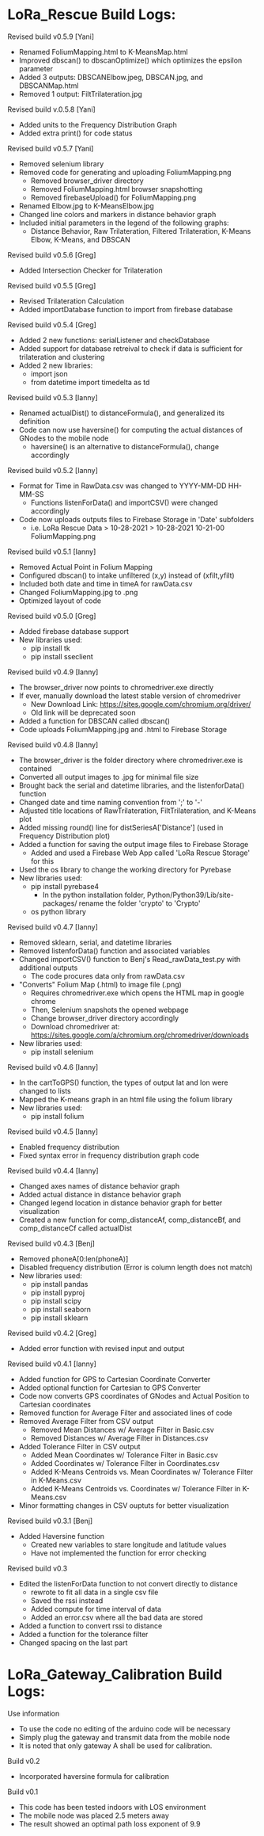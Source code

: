 # LoRa_Rescue Build Logs:

Revised build v0.5.9 [Yani]
- Renamed FoliumMapping.html to K-MeansMap.html
- Improved dbscan() to dbscanOptimize() which optimizes the epsilon parameter 
- Added 3 outputs: DBSCANElbow.jpeg, DBSCAN.jpg, and DBSCANMap.html
- Removed 1 output: FiltTrilateration.jpg

Revised build v.0.5.8 [Yani]
- Added units to the Frequency Distribution Graph
- Added extra print() for code status

Revised build v0.5.7 [Yani]
- Removed selenium library
- Removed code for generating and uploading FoliumMapping.png
  - Removed browser_driver directory
  - Removed FoliumMapping.html browser snapshotting
  - Removed firebaseUpload() for FoliumMapping.png
- Renamed Elbow.jpg to K-MeansElbow.jpg
- Changed line colors and markers in distance behavior graph
- Included initial parameters in the legend of the following graphs:
  - Distance Behavior, Raw Trilateration, Filtered Trilateration, K-Means Elbow, K-Means, and DBSCAN

Revised build v0.5.6 [Greg]
- Added Intersection Checker for Trilateration

Revised build v0.5.5 [Greg]
- Revised Trilateration Calculation
- Added importDatabase function to import from firebase database

Revised build v0.5.4 [Greg]
- Added 2 new functions: serialListener and checkDatabase
- Added support for database retreival to check if data is sufficient for trilateration and clustering
- Added 2 new libraries:
  - import json
  - from datetime import timedelta as td

Revised build v0.5.3 [Ianny]
- Renamed actualDist() to distanceFormula(), and generalized its definition
- Code can now use haversine() for computing the actual distances of GNodes to the mobile node
  - haversine() is an alternative to distanceFormula(), change accordingly

Revised build v0.5.2 [Ianny]
- Format for Time in RawData.csv was changed to YYYY-MM-DD HH-MM-SS
  - Functions listenForData() and importCSV() were changed accordingly
- Code now uploads outputs files to Firebase Storage in 'Date' subfolders
  - i.e. LoRa Rescue Data > 10-28-2021 > 10-28-2021 10-21-00 FoliumMapping.png

Revised build v0.5.1 [Ianny]
- Removed Actual Point in Folium Mapping
- Configured dbscan() to intake unfiltered (x,y) instead of (xfilt,yfilt)
- Included both date and time in timeA for rawData.csv
- Changed FoliumMapping.jpg to .png
- Optimized layout of code

Revised build v0.5.0 [Greg]
- Added firebase database support
- New libraries used: 
  - pip install tk
  - pip install sseclient

Revised build v0.4.9 [Ianny]
- The browser_driver now points to chromedriver.exe directly
- If ever, manually download the latest stable version of chromedriver 
  - New Download Link: https://sites.google.com/chromium.org/driver/
  - Old link will be deprecated soon
- Added a function for DBSCAN called dbscan()
- Code uploads FoliumMapping.jpg and .html to Firebase Storage

Revised build v0.4.8 [Ianny]
- The browser_driver is the folder directory where chromedriver.exe is contained
- Converted all output images to .jpg for minimal file size
- Brought back the serial and datetime libraries, and the listenforData() function
- Changed date and time naming convention from ';' to '-'
- Adjusted title locations of RawTrilateration, FiltTrilateration, and K-Means plot
- Added missing round() line for distSeriesA['Distance'] (used in Frequency Distribution plot)
- Added a function for saving the output image files to Firebase Storage
  - Added and used a Firebase Web App called 'LoRa Rescue Storage' for this
- Used the os library to change the working directory for Pyrebase
- New libraries used:
  - pip install pyrebase4
    - In the python installation folder, Python/Python39/Lib/site-packages/ rename the folder 'crypto' to 'Crypto'
  - os python library

Revised build v0.4.7 [Ianny]
- Removed sklearn, serial, and datetime libraries
- Removed listenforData() function and associated variables
- Changed importCSV() function to Benj's Read_rawData_test.py with additional outputs
  - The code procures data only from rawData.csv
- "Converts" Folium Map (.html) to image file (.png)
  - Requires chromedriver.exe which opens the HTML map in google chrome
  - Then, Selenium snapshots the opened webpage
  - Change browser_driver directory accordingly 
  - Download chromedriver at: https://sites.google.com/a/chromium.org/chromedriver/downloads
- New libraries used:
  - pip install selenium

Revised build v0.4.6 [Ianny]
- In the cartToGPS() function, the types of output lat and lon were changed to lists
- Mapped the K-means graph in an html file using the folium library
- New libraries used:
  - pip install folium

Revised build v0.4.5 [Ianny]
- Enabled frequency distribution
- Fixed syntax error in frequency distribution graph code

Revised build v0.4.4 [Ianny]
- Changed axes names of distance behavior graph
- Added actual distance in distance behavior graph
- Changed legend location in distance behavior graph for better visualization
- Created a new function for comp_distanceAf, comp_distanceBf, and comp_distanceCf called actualDist

Revised build v0.4.3 [Benj]
- Removed phoneA[0:len(phoneA)]
- Disabled frequency distribution (Error is column length does not match)
- New libraries used:
  - pip install pandas
  - pip install pyproj
  - pip install scipy
  - pip install seaborn
  - pip install sklearn

Revised build v0.4.2 [Greg]
- Added error function with revised input and output

Revised build v0.4.1 [Ianny]
- Added function for GPS to Cartesian Coordinate Converter
- Added optional function for Cartesian to GPS Converter
- Code now converts GPS coordinates of GNodes and Actual Position to Cartesian coordinates
- Removed function for Average Filter and associated lines of code
- Removed Average Filter from CSV output
  - Removed Mean Distances w/ Average Filter in Basic.csv
  - Removed Distances w/ Average Filter in Distances.csv
- Added Tolerance Filter in CSV output
  - Added Mean Coordinates w/ Tolerance Filter in Basic.csv
  - Added Coordinates w/ Tolerance Filter in Coordinates.csv
  - Added K-Means Centroids vs. Mean Coordinates w/ Tolerance Filter in K-Means.csv
  - Added K-Means Centroids vs. Coordinates w/ Tolerance Filter in K-Means.csv
- Minor formatting changes in CSV ouptuts for better visualization

Revised build v0.3.1 [Benj]
- Added Haversine function
  - Created new variables to stare longitude and latitude values
  - Have not implemented the function for error checking

Revised build v0.3
- Edited the listenForData function to not convert directly to distance
  - rewrote to fit all data in a single csv file
  - Saved the rssi instead
  - Added compute for time interval of data
  - Added an error.csv where all the bad data are stored
- Added a function to convert rssi to distance
- Added a function for the tolerance filter
- Changed spacing on the last part

# LoRa_Gateway_Calibration Build Logs:
Use information
- To use the code no editing of the arduino code will be necessary
- Simply plug the gateway and transmit data from the mobile node
- It is noted that only gateway A shall be used for calibration.

Build v0.2
- Incorporated haversine formula for calibration

Build v0.1
- This code has been tested indoors with LOS environment
- The mobile node was placed 2.5 meters away
- The result showed an optimal path loss exponent of 9.9